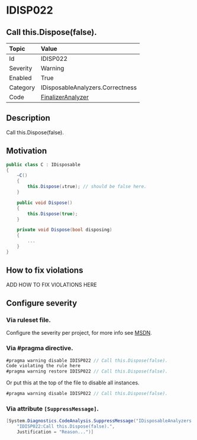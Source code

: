 ﻿# IDISP022
## Call this.Dispose(false).

| Topic    | Value
| :--      | :-- 
| Id       | IDISP022
| Severity | Warning
| Enabled  | True
| Category | IDisposableAnalyzers.Correctness
| Code     | [FinalizerAnalyzer]([FinalizerAnalyzer](https://github.com/DotNetAnalyzers/IDisposableAnalyzers/blob/master/IDisposableAnalyzers/Analyzers/FinalizerAnalyzer.cs))

## Description

Call this.Dispose(false).

## Motivation

```cs
public class C : IDisposable
{
    ~C()
    {
        this.Dispose(↓true); // should be false here.
    }

    public void Dispose()
    {
        this.Dispose(true);
    }

    private void Dispose(bool disposing)
    {
        ...
    }
}
```

## How to fix violations

ADD HOW TO FIX VIOLATIONS HERE

<!-- start generated config severity -->
## Configure severity

### Via ruleset file.

Configure the severity per project, for more info see [MSDN](https://msdn.microsoft.com/en-us/library/dd264949.aspx).

### Via #pragma directive.
```C#
#pragma warning disable IDISP022 // Call this.Dispose(false).
Code violating the rule here
#pragma warning restore IDISP022 // Call this.Dispose(false).
```

Or put this at the top of the file to disable all instances.
```C#
#pragma warning disable IDISP022 // Call this.Dispose(false).
```

### Via attribute `[SuppressMessage]`.

```C#
[System.Diagnostics.CodeAnalysis.SuppressMessage("IDisposableAnalyzers.Correctness", 
    "IDISP022:Call this.Dispose(false).", 
    Justification = "Reason...")]
```
<!-- end generated config severity -->